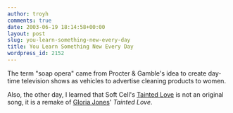```yaml
---
author: troyh
comments: true
date: 2003-06-19 18:14:58+00:00
layout: post
slug: you-learn-something-new-every-day
title: You Learn Something New Every Day
wordpress_id: 2152
---
```


The term "soap opera" came from Procter & Gamble's idea to create day-time television shows as vehicles to advertise cleaning products to women.

Also, the other day, I learned that Soft Cell's [Tainted Love](http://www.ugcs.caltech.edu/~harel/cgi/page/htmlit?Tainted_Love.html) is not an original song, it is a remake of [Gloria Jones](http://www.coversproject.com/artist/Gloria%20Jones)' _Tainted Love_.
